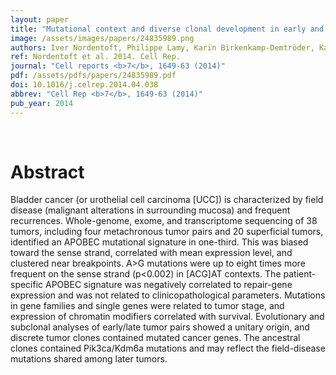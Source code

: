 ```yaml
---
layout: paper
title: "Mutational context and diverse clonal development in early and late bladder cancer."
image: /assets/images/papers/24835989.png
authors: Iver Nordentoft, Philippe Lamy, Karin Birkenkamp-Demtröder, Karey Shumansky, Søren Vang, Henrik Hornshøj, Malene Juul, Palle Villesen, Jakob Hedegaard, Andrew Roth, Kasper Thorsen, Søren Høyer, Michael Borre, Thomas Reinert, Niels Fristrup, Lars Dyrskjøt, Sohrab Shah, Jakob Skou Pedersen, Torben F Ørntoft
ref: Nordentoft et al. 2014. Cell Rep.
journal: "Cell reports <b>7</b>, 1649-63 (2014)"
pdf: /assets/pdfs/papers/24835989.pdf
doi: 10.1016/j.celrep.2014.04.038
abbrev: "Cell Rep <b>7</b>, 1649-63 (2014)"
pub_year: 2014
---
```


<br />
<div data-badge-popover="right" data-badge-type="donut" data-pmid="24835989" data-hide-no-mentions="true" class="altmetric-embed"></div>

# Abstract

Bladder cancer (or urothelial cell carcinoma [UCC]) is characterized by field disease (malignant alterations in surrounding mucosa) and frequent recurrences. Whole-genome, exome, and transcriptome sequencing of 38 tumors, including four metachronous tumor pairs and 20 superficial tumors, identified an APOBEC mutational signature in one-third. This was biased toward the sense strand, correlated with mean expression level, and clustered near breakpoints. A>G mutations were up to eight times more frequent on the sense strand (p<0.002) in [ACG]AT contexts. The patient-specific APOBEC signature was negatively correlated to repair-gene expression and was not related to clinicopathological parameters. Mutations in gene families and single genes were related to tumor stage, and expression of chromatin modifiers correlated with survival. Evolutionary and subclonal analyses of early/late tumor pairs showed a unitary origin, and discrete tumor clones contained mutated cancer genes. The ancestral clones contained Pik3ca/Kdm6a mutations and may reflect the field-disease mutations shared among later tumors.

